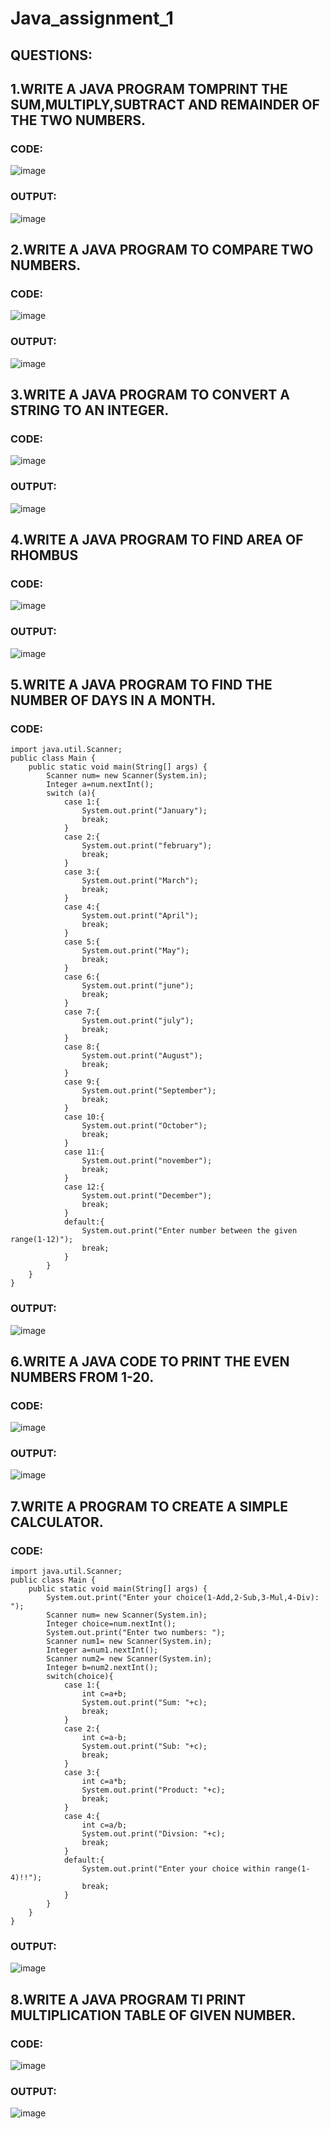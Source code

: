# Java_assignment_1
## QUESTIONS:
## 1.WRITE A JAVA PROGRAM TOMPRINT THE SUM,MULTIPLY,SUBTRACT AND REMAINDER OF THE TWO NUMBERS.
### CODE: 
![image](https://user-images.githubusercontent.com/93427264/224060226-e9009cf0-3f0e-449f-81f2-61dc113bf536.png)
### OUTPUT:
![image](https://user-images.githubusercontent.com/93427264/224060370-4627c454-6b7e-4960-a37f-0f1b746675cb.png)
## 2.WRITE A JAVA PROGRAM TO COMPARE TWO NUMBERS.
### CODE:
![image](https://user-images.githubusercontent.com/93427264/224062176-8779fed5-ca5c-4fb7-89f3-ebc087ce6730.png)
### OUTPUT:
![image](https://user-images.githubusercontent.com/93427264/224062319-a2b55f3b-3f88-44eb-a076-e8a0a385699e.png)
## 3.WRITE A JAVA PROGRAM TO CONVERT A STRING TO AN INTEGER.
### CODE:
![image](https://user-images.githubusercontent.com/93427264/224370548-e1cfd0d5-34bd-4a8f-9abc-2fb2467f5807.png)
### OUTPUT:
![image](https://user-images.githubusercontent.com/93427264/224370655-7d1835b0-132d-45fa-a435-b1a4f6e39386.png)
## 4.WRITE A JAVA PROGRAM TO FIND AREA OF RHOMBUS
### CODE:
![image](https://user-images.githubusercontent.com/93427264/224369655-8d0d7c71-11f6-45b8-9b30-0b385a8d9335.png)
### OUTPUT:
![image](https://user-images.githubusercontent.com/93427264/224369769-34ca521d-06c4-40fa-8697-8b5ea866d1d4.png)
## 5.WRITE A JAVA PROGRAM TO FIND THE NUMBER OF DAYS IN A MONTH.
### CODE: 
~~~
import java.util.Scanner;
public class Main {
    public static void main(String[] args) {
        Scanner num= new Scanner(System.in);
        Integer a=num.nextInt();
        switch (a){
            case 1:{
                System.out.print("January");
                break;
            }
            case 2:{
                System.out.print("february");
                break;
            }
            case 3:{
                System.out.print("March");
                break;
            }
            case 4:{
                System.out.print("April");
                break;
            }
            case 5:{
                System.out.print("May");
                break;
            }
            case 6:{
                System.out.print("june");
                break;
            }
            case 7:{
                System.out.print("july");
                break;
            }
            case 8:{
                System.out.print("August");
                break;
            }
            case 9:{
                System.out.print("September");
                break;
            }
            case 10:{
                System.out.print("October");
                break;
            }
            case 11:{
                System.out.print("november");
                break;
            }
            case 12:{
                System.out.print("December");
                break;
            }
            default:{
                System.out.print("Enter number between the given range(1-12)");
                break;
            }
        }
    }
}
~~~
### OUTPUT:
![image](https://user-images.githubusercontent.com/93427264/224378132-5b998210-0eab-4758-a200-510f94a89b4c.png)
## 6.WRITE A JAVA CODE TO PRINT THE EVEN NUMBERS FROM 1-20.
### CODE:
![image](https://user-images.githubusercontent.com/93427264/224378712-f1430d81-6434-4764-b90c-10e11add39c3.png)
### OUTPUT:
![image](https://user-images.githubusercontent.com/93427264/224378785-e7c5e8d3-241a-4e1b-9bf6-115134480ab4.png)
## 7.WRITE A PROGRAM TO CREATE A SIMPLE CALCULATOR.
### CODE:
~~~
import java.util.Scanner;
public class Main {
    public static void main(String[] args) {
        System.out.print("Enter your choice(1-Add,2-Sub,3-Mul,4-Div): ");
        Scanner num= new Scanner(System.in);
        Integer choice=num.nextInt();
        System.out.print("Enter two numbers: ");
        Scanner num1= new Scanner(System.in);
        Integer a=num1.nextInt();
        Scanner num2= new Scanner(System.in);
        Integer b=num2.nextInt();
        switch(choice){
            case 1:{
                int c=a+b;
                System.out.print("Sum: "+c);
                break;
            }
            case 2:{
                int c=a-b;
                System.out.print("Sub: "+c);
                break;
            }
            case 3:{
                int c=a*b;
                System.out.print("Product: "+c);
                break;
            }
            case 4:{
                int c=a/b;
                System.out.print("Divsion: "+c);
                break;
            }
            default:{
                System.out.print("Enter your choice within range(1-4)!!");
                break;
            }
        }
    }
}

~~~
### OUTPUT:
![image](https://user-images.githubusercontent.com/93427264/224381174-a3af8da8-aca1-4599-a404-d6b3e9265a20.png)
## 8.WRITE A JAVA PROGRAM TI PRINT MULTIPLICATION TABLE OF GIVEN NUMBER.
### CODE:
![image](https://user-images.githubusercontent.com/93427264/224382268-25fc5f93-9191-4162-b77a-08e4cbb30bf6.png)
### OUTPUT:
![image](https://user-images.githubusercontent.com/93427264/224382333-e5b62762-ca5f-485a-be22-88d24c3f0c10.png)
